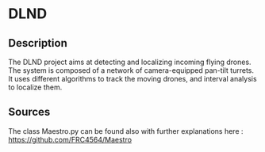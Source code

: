 # DLND

## Description
The DLND project aims at detecting and localizing incoming flying drones. The system is composed of a network of camera-equipped pan-tilt turrets. It uses different algorithms to track the moving drones, and interval analysis to localize them.

## Sources
The class Maestro.py can be found also with further explanations here : https://github.com/FRC4564/Maestro


